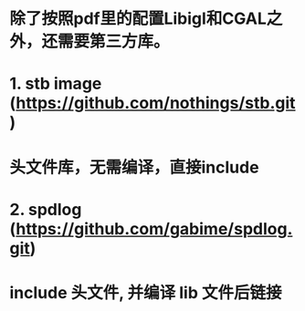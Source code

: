 # 除了按照pdf里的配置Libigl和CGAL之外，还需要第三方库。
# 1. stb image (https://github.com/nothings/stb.git)
# 头文件库，无需编译，直接include
# 2. spdlog (https://github.com/gabime/spdlog.git)
# include 头文件, 并编译 lib 文件后链接
